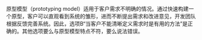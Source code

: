 原型模型（prototyping model）适用于客户需求不明确的情况。通过快速构建一个原型，客户可以直观看到系统的雏形，进而不断提出需求和改进意见，开发团队根据反馈完善系统。因此，选项B“当客户不能清晰定义需求时是有用的方法”是正确的。其他选项要么与原型模型特点不符，要么说法错误。